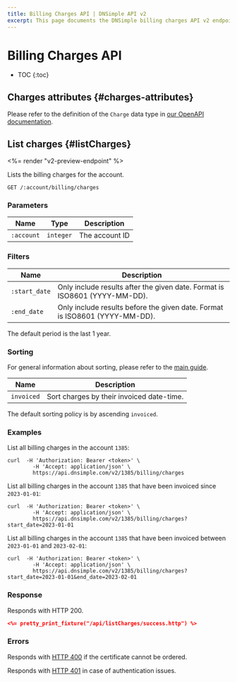 ```yaml
---
title: Billing Charges API | DNSimple API v2
excerpt: This page documents the DNSimple billing charges API v2 endpoint.
---
```


# Billing Charges API

* TOC
{:toc}


## Charges attributes {#charges-attributes}

Please refer to the definition of the `Charge` data type in [our OpenAPI documentation](/v2/openapi.yml).


## List charges {#listCharges}

<%= render "v2-preview-endpoint" %>

Lists the billing charges for the account.

~~~
GET /:account/billing/charges
~~~

### Parameters

| Name       | Type      | Description    |
| ---------- | --------- | -------------- |
| `:account` | `integer` | The account ID |

### Filters

| Name          | Description                                                                 |
| ------------- | --------------------------------------------------------------------------- |
| `:start_date` | Only include results after the given date. Format is ISO8601 (YYYY-MM-DD).  |
| `:end_date`   | Only include results before the given date. Format is ISO8601 (YYYY-MM-DD). |

The default period is the last 1 year.

### Sorting

For general information about sorting, please refer to the [main guide](/v2/#sorting).

| Name       | Description                               |
| ---------- | ----------------------------------------- |
| `invoiced` | Sort charges by their invoiced date-time. |

The default sorting policy is by ascending `invoiced`.

### Examples

List all billing charges in the account `1385`:

~~~shell
curl  -H 'Authorization: Bearer <token>' \
        -H 'Accept: application/json' \
        https://api.dnsimple.com/v2/1385/billing/charges
~~~

List all billing charges in the account `1385` that have been invoiced since `2023-01-01`:

~~~shell
curl  -H 'Authorization: Bearer <token>' \
        -H 'Accept: application/json' \
        https://api.dnsimple.com/v2/1385/billing/charges?start_date=2023-01-01
~~~

List all billing charges in the account `1385` that have been invoiced between `2023-01-01` and `2023-02-01`:

~~~shell
curl  -H 'Authorization: Bearer <token>' \
        -H 'Accept: application/json' \
        https://api.dnsimple.com/v2/1385/billing/charges?start_date=2023-01-01&end_date=2023-02-01
~~~

### Response

Responds with HTTP 200.

~~~json
<%= pretty_print_fixture("/api/listCharges/success.http") %>
~~~

### Errors

Responds with [HTTP 400](/v2#bad-request) if the certificate cannot be ordered.

Responds with [HTTP 401](/v2#unauthorized) in case of authentication issues.
